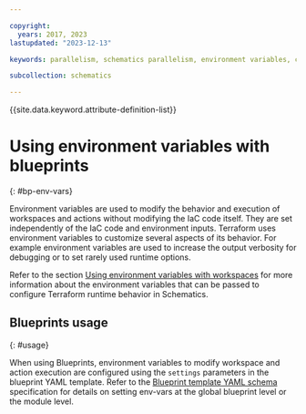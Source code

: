 ```yaml
---

copyright:
  years: 2017, 2023
lastupdated: "2023-12-13"

keywords: parallelism, schematics parallelism, environment variables, command-line configuration, env vars

subcollection: schematics

---
```


{{site.data.keyword.attribute-definition-list}}


# Using environment variables with blueprints
{: #bp-env-vars}

Environment variables are used to modify the behavior and execution of workspaces and actions without modifying the IaC code itself. They are set independently of the IaC code and environment inputs. Terraform uses environment variables to customize several aspects of its behavior. For example environment variables are used to increase the output verbosity for debugging or to set rarely used runtime options. 

Refer to the section [Using environment variables with workspaces](/docs/schematics?topic=schematics-set-parallelism) for more information about the environment variables that can be passed to configure Terraform runtime behavior in Schematics. 

## Blueprints usage
{: #usage}

When using Blueprints, environment variables to modify workspace and action execution are configured using the `settings` parameters in the blueprint YAML template. Refer to the [Blueprint template YAML schema](/docs/schematics?topic=schematics-bp-template-schema-yaml#bp-settings) specification for details on setting env-vars at the global blueprint level or the module level. 
